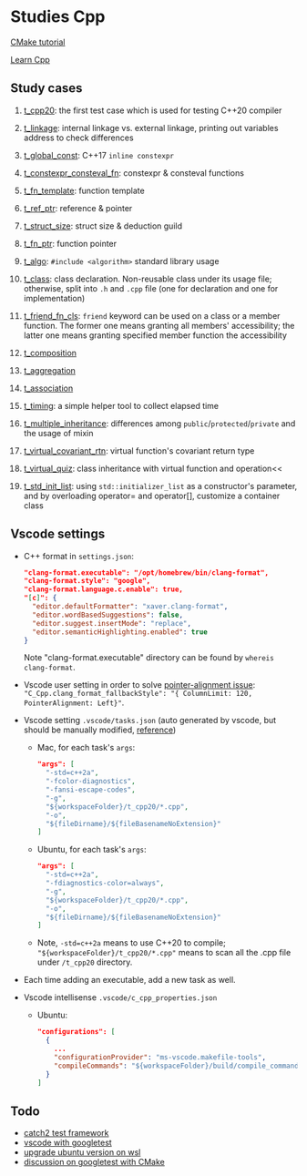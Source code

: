 # Studies Cpp

[CMake tutorial](https://cmake.org/cmake/help/latest/guide/tutorial/index.html)

[Learn Cpp](https://www.learncpp.com/)

## Study cases

1. [t_cpp20](./t_cpp20/main.cpp): the first test case which is used for testing C++20 compiler

1. [t_linkage](./t_linkage/main.cpp): internal linkage vs. external linkage, printing out variables address to check differences

1. [t_global_const](./t_global_const/main.cpp): C++17 `inline constexpr`

1. [t_constexpr_consteval_fn](./t_constexpr_consteval_fn/main.cpp): constexpr & consteval functions

1. [t_fn_template](./t_fn_template/main.cpp): function template

1. [t_ref_ptr](./t_ref_ptr/main.cpp): reference & pointer

1. [t_struct_size](./t_struct_size/main.cpp): struct size & deduction guild

1. [t_fn_ptr](./t_fn_ptr/main.cpp): function pointer

1. [t_algo](./t_algo/main.cpp): `#include <algorithm>` standard library usage

1. [t_class](./t_class/main.cpp): class declaration. Non-reusable class under its usage file; otherwise, split into `.h` and `.cpp` file (one for declaration and one for implementation)

1. [t_friend_fn_cls](./t_friend_fn_cls/main.cpp): `friend` keyword can be used on a class or a member function. The former one means granting all members' accessibility; the latter one means granting specified member function the accessibility

1. [t_composition](./t_composition/main.cpp)

1. [t_aggregation](./t_aggregation/main.cpp)

1. [t_association](./t_association/main.cpp)

1. [t_timing](./t_timing/main.cpp): a simple helper tool to collect elapsed time

1. [t_multiple_inheritance](./t_multiple_inheritance/main.cpp): differences among `public`/`protected`/`private` and the usage of mixin

1. [t_virtual_covariant_rtn](./t_virtual_covariant_rtn/main.cpp): virtual function's covariant return type

1. [t_virtual_quiz](./t_virtual_quiz/main.cpp): class inheritance with virtual function and operation<<

1. [t_std_init_list](./t_std_init_list/main.cpp): using `std::initializer_list` as a constructor's parameter, and by overloading operator= and operator[], customize a container class

## Vscode settings

- C++ format in `settings.json`:

  ```json
  "clang-format.executable": "/opt/homebrew/bin/clang-format",
  "clang-format.style": "google",
  "clang-format.language.c.enable": true,
  "[c]": {
    "editor.defaultFormatter": "xaver.clang-format",
    "editor.wordBasedSuggestions": false,
    "editor.suggest.insertMode": "replace",
    "editor.semanticHighlighting.enabled": true
  }
  ```

  Note "clang-format.executable" directory can be found by `whereis clang-format`.

- Vscode user setting in order to solve [pointer-alignment issue](https://stackoverflow.com/a/52200544): `"C_Cpp.clang_format_fallbackStyle": "{ ColumnLimit: 120, PointerAlignment: Left}"`.

- Vscode setting `.vscode/tasks.json` (auto generated by vscode, but should be manually modified, [reference](https://www.cnblogs.com/gundam00/p/13447602.html))

  - Mac, for each task's `args`:

    ```json
    "args": [
      "-std=c++2a",
      "-fcolor-diagnostics",
      "-fansi-escape-codes",
      "-g",
      "${workspaceFolder}/t_cpp20/*.cpp",
      "-o",
      "${fileDirname}/${fileBasenameNoExtension}"
    ]
    ```

  - Ubuntu, for each task's `args`:

    ```json
    "args": [
      "-std=c++2a",
      "-fdiagnostics-color=always",
      "-g",
      "${workspaceFolder}/t_cpp20/*.cpp",
      "-o",
      "${fileDirname}/${fileBasenameNoExtension}"
    ]
    ```

  - Note, `-std=c++2a` means to use C++20 to compile; `"${workspaceFolder}/t_cpp20/*.cpp"` means to scan all the .cpp file under `/t_cpp20` directory.

- Each time adding an executable, add a new task as well.

- Vscode intellisense `.vscode/c_cpp_properties.json`

  - Ubuntu:

    ```json
    "configurations": [
      {
        ...
        "configurationProvider": "ms-vscode.makefile-tools",
        "compileCommands": "${workspaceFolder}/build/compile_commands.json"
      }
    ]
    ```

## Todo

- [catch2 test framework](https://github.com/catchorg/Catch2)
- [vscode with googletest](https://computingonplains.wordpress.com/building-c-applications-with-visual-studio-code-unit-testing-with-googletest/)
- [upgrade ubuntu version on wsl](https://dev.to/equiman/upgrade-ubuntu-version-on-wsl-3h10)
- [discussion on googletest with CMake](https://stackoverflow.com/questions/62910867/how-to-run-tests-and-debug-google-test-project-in-vs-code)
